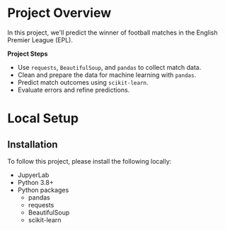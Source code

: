 # Project Overview

In this project, we'll predict the winner of football matches in the English Premier League (EPL).

**Project Steps**

- Use `requests`, `BeautifulSoup`, and `pandas` to collect match data.
- Clean and prepare the data for machine learning with `pandas`.
- Predict match outcomes using `scikit-learn`.
- Evaluate errors and refine predictions.

# Local Setup

## Installation

To follow this project, please install the following locally:

- JupyerLab
- Python 3.8+
- Python packages
  - pandas
  - requests
  - BeautifulSoup
  - scikit-learn
